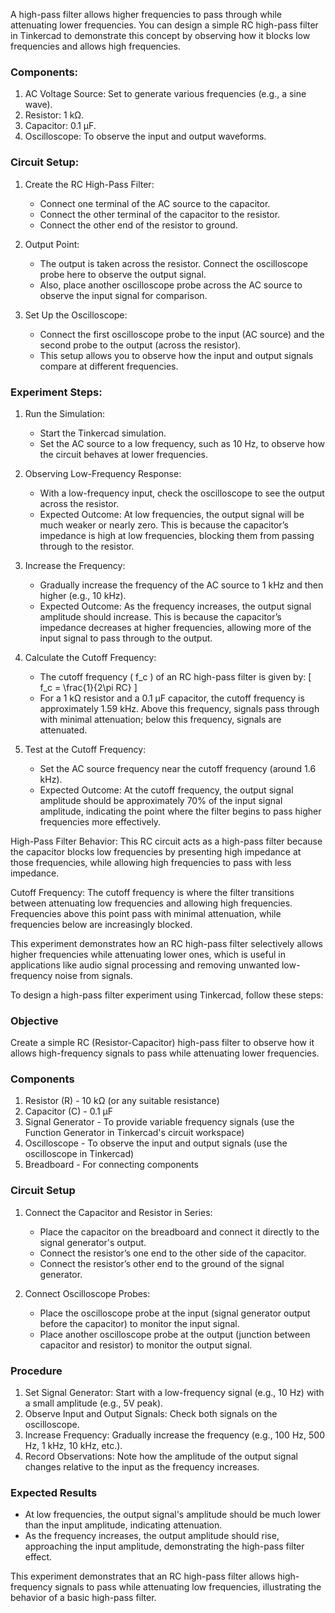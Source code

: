 A high-pass filter allows higher frequencies to pass through while attenuating lower frequencies. You can design a simple RC high-pass filter in Tinkercad to demonstrate this concept by observing how it blocks low frequencies and allows high frequencies.

### Components:

1. AC Voltage Source: Set to generate various frequencies (e.g., a sine wave).
2. Resistor: 1 kΩ.
3. Capacitor: 0.1 µF.
4. Oscilloscope: To observe the input and output waveforms.

### Circuit Setup:

1. Create the RC High-Pass Filter:
   - Connect one terminal of the AC source to the capacitor.
   - Connect the other terminal of the capacitor to the resistor.
   - Connect the other end of the resistor to ground.

2. Output Point:
   - The output is taken across the resistor. Connect the oscilloscope probe here to observe the output signal.
   - Also, place another oscilloscope probe across the AC source to observe the input signal for comparison.

3. Set Up the Oscilloscope:
   - Connect the first oscilloscope probe to the input (AC source) and the second probe to the output (across the resistor).
   - This setup allows you to observe how the input and output signals compare at different frequencies.

### Experiment Steps:

1. Run the Simulation:
   - Start the Tinkercad simulation.
   - Set the AC source to a low frequency, such as 10 Hz, to observe how the circuit behaves at lower frequencies.

2. Observing Low-Frequency Response:
   - With a low-frequency input, check the oscilloscope to see the output across the resistor.
   - Expected Outcome: At low frequencies, the output signal will be much weaker or nearly zero. This is because the capacitor’s impedance is high at low frequencies, blocking them from passing through to the resistor.

3. Increase the Frequency:
   - Gradually increase the frequency of the AC source to 1 kHz and then higher (e.g., 10 kHz).
   - Expected Outcome: As the frequency increases, the output signal amplitude should increase. This is because the capacitor’s impedance decreases at higher frequencies, allowing more of the input signal to pass through to the output.

4. Calculate the Cutoff Frequency:
   - The cutoff frequency \( f_c \) of an RC high-pass filter is given by:
     \[
     f_c = \frac{1}{2\pi RC}
     \]
   - For a 1 kΩ resistor and a 0.1 µF capacitor, the cutoff frequency is approximately 1.59 kHz. Above this frequency, signals pass through with minimal attenuation; below this frequency, signals are attenuated.

5. Test at the Cutoff Frequency:
   - Set the AC source frequency near the cutoff frequency (around 1.6 kHz).
   - Expected Outcome: At the cutoff frequency, the output signal amplitude should be approximately 70% of the input signal amplitude, indicating the point where the filter begins to pass higher frequencies more effectively.

High-Pass Filter Behavior: This RC circuit acts as a high-pass filter because the capacitor blocks low frequencies by presenting high impedance at those frequencies, while allowing high frequencies to pass with less impedance.

Cutoff Frequency: The cutoff frequency is where the filter transitions between attenuating low frequencies and allowing high frequencies. Frequencies above this point pass with minimal attenuation, while frequencies below are increasingly blocked.

This experiment demonstrates how an RC high-pass filter selectively allows higher frequencies while attenuating lower ones, which is useful in applications like audio signal processing and removing unwanted low-frequency noise from signals.

To design a high-pass filter experiment using Tinkercad, follow these steps:

### Objective

Create a simple RC (Resistor-Capacitor) high-pass filter to observe how it allows high-frequency signals to pass while attenuating lower frequencies.

### Components

1. Resistor (R) - 10 kΩ (or any suitable resistance)
2. Capacitor (C) - 0.1 µF
3. Signal Generator - To provide variable frequency signals (use the Function Generator in Tinkercad's circuit workspace)
4. Oscilloscope - To observe the input and output signals (use the oscilloscope in Tinkercad)
5. Breadboard - For connecting components

### Circuit Setup

1. Connect the Capacitor and Resistor in Series:
   - Place the capacitor on the breadboard and connect it directly to the signal generator's output.
   - Connect the resistor’s one end to the other side of the capacitor.
   - Connect the resistor’s other end to the ground of the signal generator.
   
2. Connect Oscilloscope Probes:
   - Place the oscilloscope probe at the input (signal generator output before the capacitor) to monitor the input signal.
   - Place another oscilloscope probe at the output (junction between capacitor and resistor) to monitor the output signal.

### Procedure

1. Set Signal Generator: Start with a low-frequency signal (e.g., 10 Hz) with a small amplitude (e.g., 5V peak).
2. Observe Input and Output Signals: Check both signals on the oscilloscope.
3. Increase Frequency: Gradually increase the frequency (e.g., 100 Hz, 500 Hz, 1 kHz, 10 kHz, etc.).
4. Record Observations: Note how the amplitude of the output signal changes relative to the input as the frequency increases.

### Expected Results

- At low frequencies, the output signal's amplitude should be much lower than the input amplitude, indicating attenuation.
- As the frequency increases, the output amplitude should rise, approaching the input amplitude, demonstrating the high-pass filter effect.

This experiment demonstrates that an RC high-pass filter allows high-frequency signals to pass while attenuating low frequencies, illustrating the behavior of a basic high-pass filter.
